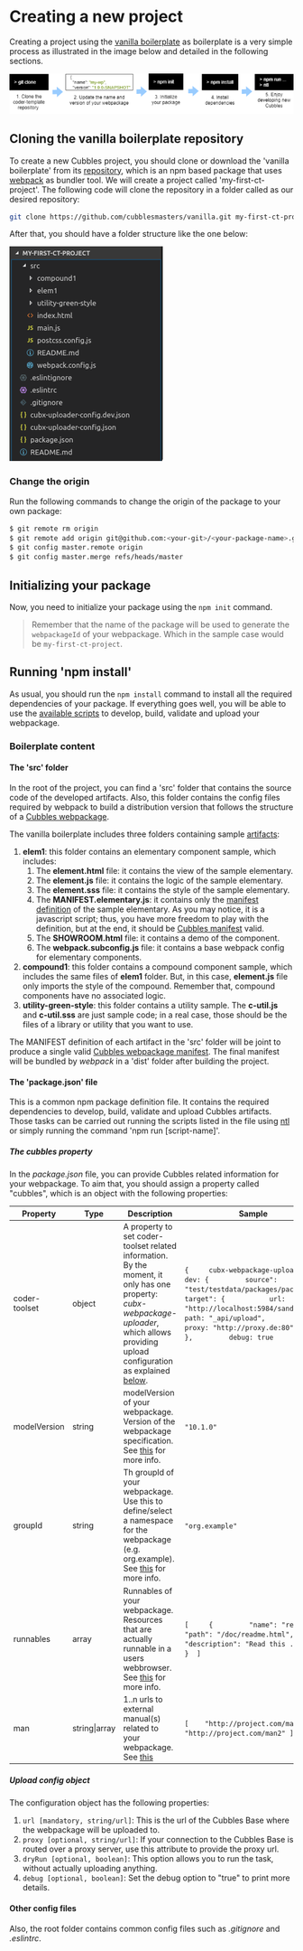 # Creating a new project

Creating a project using the [vanilla boilerplate](https://github.com/cubblesmasters/vanilla) as boilerplate is a very simple process as illustrated in the image below and detailed in the following sections.

![Steps to create a Cubbles project using the vanilla boilerplate](../../assets/images/cubbles-with-vanilla-bp.png)

## Cloning the vanilla boilerplate repository

To create a new Cubbles project, you should clone or download the 'vanilla boilerplate' from its [repository](https://github.com/cubblesmasters/vanilla), which is an npm based package that uses [webpack](https://webpack.js.org/) as bundler tool. We will create a project called 'my-first-ct-project'. The following code will clone the repository in a folder called as our desired repository:

```bash
git clone https://github.com/cubblesmasters/vanilla.git my-first-ct-project
```

After that, you should have a folder structure like the one below:

![vanilla boilerplate folder structure](../../assets/images/vanilla-boilerplate-folder-structure.png)

### Change the origin

Run the following commands to change the origin of the package to your own package:

```bash
$ git remote rm origin
$ git remote add origin git@github.com:<your-git>/<your-package-name>.git
$ git config master.remote origin
$ git config master.merge refs/heads/master
```

## Initializing your package

Now, you need to initialize your package using the `npm init` command.

> Remember that the name of the package will be used to generate the `webpackageId` of your webpackage. Which in the sample case would be `my-first-ct-project`.

## Running 'npm install'

As usual, you should run the `npm install` command to install all the required dependencies of your package. If everything goes well, you will be able to use the [available scripts](./available-scripts.md) to develop, build, validate and upload your webpackage.

### Boilerplate content

#### The 'src' folder

In the root of the project, you can find a 'src' folder that contains the source code of the developed artifacts. Also, this folder contains the config files required by webpack to build a distribution version that follows the structure of a [Cubbles webpackage](../../user-guide/terms-and-concepts/webpackage.md).

The vanilla boilerplate includes three folders containing sample [artifacts](../../user-guide/terms-and-concepts/artifacts):

1. **elem1**: this folder contains an elementary component sample, which includes:
   1. The **element.html** file: it contains the view of the sample elementary.
   2. The **element.js** file: it contains the logic of the sample elementary.
   3. The **element.sss** file: it contains the style of the sample elementary.
   4. The **MANIFEST.elementary.js**: it contains only the [manifest definition](../../user-guide/terms-and-concepts/artifacts.md#artifact-definition) of the sample elementary. As you may notice, it is a javascript script; thus, you have more freedom to play with the definition, but at the end, it should be [Cubbles manifest](http://cubbles.github.io/cubx-webpackage-document-api/schema-explorer.html?schemaPath=https://raw.githubusercontent.com/cubbles/coder-toolset/develop/packages/webpackage-document-api/lib/jsonSchema/manifestWebpackage-10.1.0.schema.json) valid.
   5. The **SHOWROOM.html** file: it contains a demo of the component.
   6. The **webpack.subconfig.js** file: it contains a base webpack config for elementary components.
2. **compound1**: this folder contains a compound component sample, which includes the same files of **elem1** folder. But, in this case, **element.js** file only imports the style of the compound. Remember that, compound components have no associated logic.
3. **utility-green-style**: this folder contains a utility sample. The **c-util.js** and **c-util.sss** are just sample code; in a real case, those should be the files of a library or utility that you want to use.

The MANIFEST definition of each artifact in the 'src' folder will be joint to produce a single valid [Cubbles webpackage manifest](http://cubbles.github.io/cubx-webpackage-document-api/schema-explorer.html?schemaPath=https://raw.githubusercontent.com/cubbles/coder-toolset/develop/packages/webpackage-document-api/lib/jsonSchema/manifestWebpackage-10.1.0.schema.json). The final manifest will be bundled by *webpack* in a 'dist' folder after building the project.

#### The 'package.json' file

This is a common npm package definition file. It contains the required dependencies to develop, build, validate and upload Cubbles artifacts. Those tasks can be carried out running the scripts listed in the file using [ntl](https://www.npmjs.com/package/ntl) or simply running the command 'npm run [script-name]'.

##### The cubbles property

In the *package.json* file, you can provide Cubbles related information for your webpackage. To aim that, you should assign a property called "cubbles", which is an object with the following properties:

| Property      | Type         | Description                                                                                                                                                                                                                                                                                                                                                                         | Sample                                                                                                                                                                                                                                                                                                |
|---------------|--------------|-------------------------------------------------------------------------------------------------------------------------------------------------------------------------------------------------------------------------------------------------------------------------------------------------------------------------------------------------------------------------------------|-------------------------------------------------------------------------------------------------------------------------------------------------------------------------------------------------------------------------------------------------------------------------------------------------------|
| coder-toolset | object       | A property to set coder-toolset related information. By the moment, it only has one property:  *cubx-webpackage-uploader*, which allows providing upload configuration as explained [below](#upload-config-object).                                                                                                                                                                                       | `{     cubx-webpackage-uploader: {       dev: {         source": "test/testdata/packages/package1",        target": {           url: "http://localhost:5984/sandbox",           path: "_api/upload",           proxy: "http://proxy.de:80"         },         debug: true      }    }` |
| modelVersion  | string       | modelVersion of your webpackage. Version of the webpackage specification. See [this](http://cubbles.github.io/cubx-webpackage-document-api/schema-explorer.html?schemaPath=https://raw.githubusercontent.com/cubbles/coder-toolset/develop/packages/webpackage-document-api/lib/jsonSchema/manifestWebpackage-10.1.0.schema.json) for more info.                                    | `"10.1.0"`                                                                                                                                                                                                                                                                                              |
| groupId       | string       | Th groupId of your webpackage. Use this to define/select a namespace for the webpackage (e.g. org.example). See [this](http://cubbles.github.io/cubx-webpackage-document-api/schema-explorer.html?schemaPath=https://raw.githubusercontent.com/cubbles/coder-toolset/develop/packages/webpackage-document-api/lib/jsonSchema/manifestWebpackage-10.1.0.schema.json) for more info.  | `"org.example"`                                                                                                                                                                                                                                                                                         |
| runnables     | array        | Runnables of your webpackage. Resources that are actually runnable in a users webbrowser. See [this](http://cubbles.github.io/cubx-webpackage-document-api/schema-explorer.html?schemaPath=https://raw.githubusercontent.com/cubbles/coder-toolset/develop/packages/webpackage-document-api/lib/jsonSchema/manifestWebpackage-10.1.0.schema.json) for more info.                    | `[     {         "name": "readme",         "path": "/doc/readme.html",         "description": "Read this ..."     }  ]`                                                                                                                                                                                |
| man           | string\|array | 1..n urls to external manual(s) related to your webpackage. See [this](http://cubbles.github.io/cubx-webpackage-document-api/schema-explorer.html?schemaPath=https://raw.githubusercontent.com/cubbles/coder-toolset/develop/packages/webpackage-document-api/lib/jsonSchema/manifestWebpackage-10.1.0.schema.json)                                                                 | `[    "http://project.com/man",    "http://project.com/man2" ]`                                                                                                                                                                                                                                        |

##### Upload config object

The configuration object has the following properties:

1. `url [mandatory, string/url]`: This is the url of the Cubbles Base where the webpackage will be uploaded to.
2. `proxy [optional, string/url]`: If your connection to the Cubbles Base is routed over a proxy server, use this attribute to provide the proxy url.
3. `dryRun [optional, boolean]`: This option allows you to run the task, without actually uploading anything.
4. `debug [optional, boolean]`: Set the debug option to "true" to print more details.

#### Other config files

Also, the root folder contains common config files such as *.gitignore* and *.eslintrc*.
